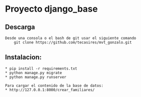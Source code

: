 # Proyecto django_base


## Descarga
    Desde una consola o el bash de git usar el siguiente comando
        git clone https://github.com/tecasires/mvt_gonzalo.git


## Instalacion:
    * pip install -r requirements.txt
    * python manage.py migrate
    * python manage.py runserver

    Para cargar el contenido de la base de datos:
    * http://127.0.0.1:8000/crear_familiares/
    